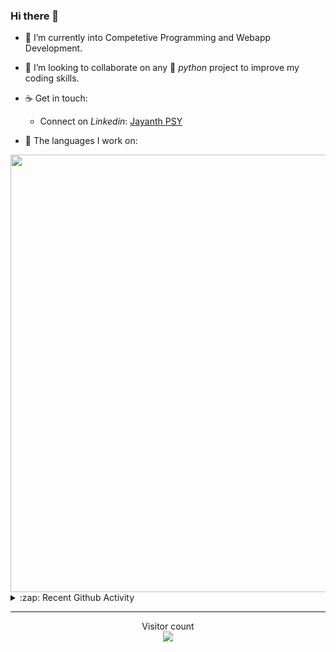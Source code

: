 ### Hi there 👋

- 🌱 I’m currently into Competetive Programming and Webapp Development.

- 👯 I’m looking to collaborate on any :snake: *python* project to improve my coding skills.

- ☕ Get in touch:
  +  Connect on *Linkedin*: [Jayanth PSY](https://www.linkedin.com/in/jayanth-p-b3924812a/)

<!--- ⚡ Fun fact: *Python* is older than *C++* and *Java*. -->

- :memo: The languages I work on: 

<img src="https://wakatime.com/share/@j_tesla/bdf4246a-6e44-4441-87e6-ea13fc96a824.png" width="700"/>

<details>
  <summary>:zap: Recent Github Activity</summary>
  
<!--START_SECTION:activity-->
1. 🎉 Merged PR [#15](https://github.com/j-tesla/blog-list/pull/15) in [j-tesla/blog-list](https://github.com/j-tesla/blog-list)
2. 🎉 Merged PR [#14](https://github.com/j-tesla/blog-list/pull/14) in [j-tesla/blog-list](https://github.com/j-tesla/blog-list)
3. 🎉 Merged PR [#21](https://github.com/j-tesla/blog-list-frontend/pull/21) in [j-tesla/blog-list-frontend](https://github.com/j-tesla/blog-list-frontend)
4. ❗️ Opened issue [#64](https://github.com/j-tesla/space-shooter/issues/64) in [j-tesla/space-shooter](https://github.com/j-tesla/space-shooter)
5. 🗣 Commented on [#24](https://github.com/j-tesla/tic-tac-toe/issues/24) in [j-tesla/tic-tac-toe](https://github.com/j-tesla/tic-tac-toe)
<!--END_SECTION:activity-->

</details>

-----

<p align="center"> 
  Visitor count<br>
  <img src="https://profile-counter.glitch.me/j-tesla/count.svg" />
</p>












<!--
**j-tesla/j-tesla** is a ✨ _special_ ✨ repository because its `README.md` (this file) appears on your GitHub profile.

Here are some ideas to get you started:

- 🔭 I’m currently working on ...
- 🌱 I’m currently learning ...
- 👯 I’m looking to collaborate on ...
- 🤔 I’m looking for help with ...
- 💬 Ask me about ...
- 📫 How to reach me: ...
- 😄 Pronouns: ...
- ⚡ Fun fact: ...
-->

